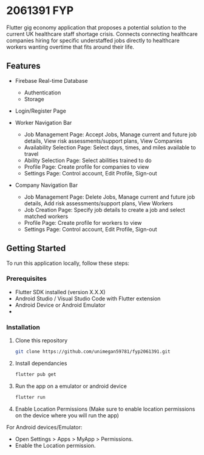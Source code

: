 # 2061391 FYP 

Flutter gig economy application that proposes a potential solution to the current UK healthcare staff shortage crisis. Connects connecting healthcare companies hiring for specific understaffed jobs directly to healthcare workers wanting overtime that fits around their life. 

## Features
- Firebase Real-time Database
  - Authentication
  - Storage

- Login/Register Page

- Worker Navigation Bar
  - Job Management Page: Accept Jobs, Manage current and future job details, View risk assessments/support plans, View Companies
  - Availability Selection Page: Select days, times, and miles available to travel
  - Ability Selection Page: Select abilities trained to do
  - Profile Page: Create profile for companies to view
  - Settings Page: Control account, Edit Profile, Sign-out

- Company Navigation Bar
  - Job Management Page: Delete Jobs, Manage current and future job details, Add risk assessments/support plans, View Workers
  - Job Creation Page: Specify job details to create a job and select matched workers
  - Profile Page: Create profile for workers to view
  - Settings Page: Control account, Edit Profile, Sign-out


## Getting Started

To run this application locally, follow these steps:

### Prerequisites
- Flutter SDK installed (version X.X.X)
- Android Studio / Visual Studio Code with Flutter extension
- Android Device or Android Emulator
- 
### Installation

1. Clone this repository
   ```bash
   git clone https://github.com/unimegan59781/fyp2061391.git
2. Install dependancies
   ```bash
   flutter pub get
3. Run the app on a emulator or android device
   ```bash
   flutter run
4. Enable Location Permissions
(Make sure to enable location permissions on the device where you will run the app)

For Android devices/Emulator:
- Open Settings > Apps > MyApp > Permissions.
- Enable the Location permission.
